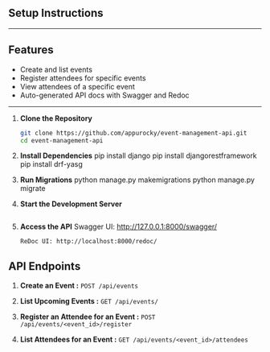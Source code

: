 ## Setup Instructions

---

##  Features

- Create and list events  
- Register attendees for specific events  
- View attendees of a specific event  
- Auto-generated API docs with Swagger and Redoc

---

1. **Clone the Repository**
   ```bash
   git clone https://github.com/appurocky/event-management-api.git
   cd event-management-api 
   
2. **Install Dependencies**
	pip install django
	pip install djangorestframework
	pip install drf-yasg

3. **Run Migrations**
    python manage.py makemigrations
    python manage.py migrate

4. **Start the Development Server**
    ```python manage.py runserver

5. **Access the API**
	Swagger UI: http://127.0.0.1:8000/swagger/

	   ReDoc UI: http://localhost:8000/redoc/


## API Endpoints

1. **Create an Event :**
  ```POST /api/events```
  
2. **List Upcoming Events :**
  ```GET /api/events/```
  
3. **Register an Attendee for an Event :**
  ```POST /api/events/<event_id>/register```
  
4. **List Attendees for an Event :**
   ```GET /api/events/<event_id>/attendees```
